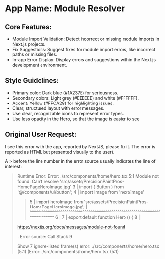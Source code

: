 # **App Name**: Module Resolver

## Core Features:

- Module Import Validation: Detect incorrect or missing module imports in Next.js projects.
- Fix Suggestions: Suggest fixes for module import errors, like incorrect paths or missing files.
- In-app Error Display: Display errors and suggestions within the Next.js development environment.

## Style Guidelines:

- Primary color: Dark blue (#1A237E) for seriousness.
- Secondary colors: Light grey (#EEEEEE) and white (#FFFFFF).
- Accent: Yellow (#FFCA28) for highlighting issues.
- Clear, structured layout with error messages.
- Use clear, recognizable icons to represent error types.
- Use less opacity in the Hero, so that the image is easier to see

## Original User Request:
I see this error with the app, reported by NextJS, please fix it. The error is reported as HTML but presented visually to the user).

A > before the line number in the error source usually indicates the line of interest: 

> Runtime Error: Error: ./src/components/home/hero.tsx:5:1
> Module not found: Can't resolve 'src/assets/PrecisionPaintPros-HomePageHeroImage.jpg'
>   3 | import { Button } from '@/components/ui/button';
>   4 | import Image from 'next/image'
> > 5 | import heroImage from 'src/assets/PrecisionPaintPros-HomePageHeroImage.jpg';
>     | ^^^^^^^^^^^^^^^^^^^^^^^^^^^^^^^^^^^^^^^^^^^^^^^^^^^^^^^^^^^^^^^^^^^^^^^^^^^^
>   6 |
>   7 | export default function Hero () {
>   8 |
>
>
>
> https://nextjs.org/docs/messages/module-not-found
>
> . Error source: Call Stack
> 9
>
> Show 7 ignore-listed frame(s)
> <unknown>
> error: ./src/components/home/hero.tsx (5:1)
> <unknown> (Error:
> ./src/components/home/hero.tsx (5:1)
  